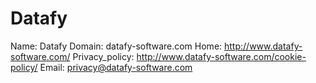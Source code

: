 
# Datafy

Name: Datafy
Domain: datafy-software.com
Home: http://www.datafy-software.com/
Privacy_policy: http://www.datafy-software.com/cookie-policy/
Email: privacy@datafy-software.com
